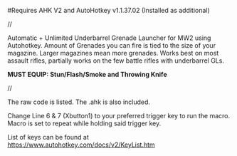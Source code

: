 #Requires AHK V2 and AutoHotkey v1.1.37.02 (Installed as additional)

// 

Automatic + Unlimited Underbarrel Grenade Launcher for MW2 using Autohotkey. Amount of Grenades you can fire is tied to the size of your magazine. 
Larger magazines mean more grenades. Works best on most assault rifles, partially works on the few battle rifles with underbarrel GLs. 

**MUST EQUIP: Stun/Flash/Smoke and Throwing Knife**

//

The raw code is listed. 
The .ahk is also included.

Change Line 6 & 7 (Xbutton1) to your preferred trigger key to run the macro. Macro is set to repeat while holding said trigger key.

List of keys can be found at https://www.autohotkey.com/docs/v2/KeyList.htm

